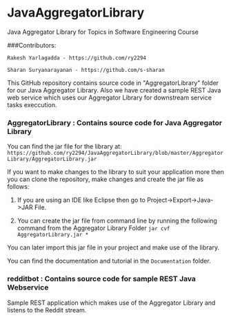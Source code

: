 # JavaAggregatorLibrary
Java Aggregator Library for Topics in Software Engineering Course

###Contributors:
```
Rakesh Yarlagadda - https://github.com/ry2294

Sharan Suryanarayanan - https://github.com/s-sharan
```
This GitHub repository contains source code in "AggregatorLibrary" folder for our Java Aggregator Library. Also we have created a sample REST Java web service which uses our Aggregator Library for downstream service tasks execcution.


### AggregatorLibrary : Contains source code for Java Aggregator Library
You can find the jar file for the library at:
`https://github.com/ry2294/JavaAggregatorLibrary/blob/master/AggregatorLibrary/AggregatorLibrary.jar`

If you want to make changes to the library to suit your application more then you can clone the repository, make changes and create the jar file as follows:

1. If you are using an IDE like Eclipse then go to Project->Export->Java->JAR File.

2. You can create the jar file from command line by running the following command from the Aggregator Library Folder `jar cvf  AggregatorLibrary.jar *`

You can later import this jar file in your project and make use of the library.

You can find the documentation and tutorial in the `Documentation` folder.

### redditbot : Contains source code for sample REST Java Webservice

Sample REST application which makes use of the Aggregator Library and listens to the Reddit stream.


